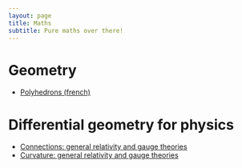 ```yaml
---
layout: page
title: Maths
subtitle: Pure maths over there!
---
```


# Geometry

- [Polyhedrons (french)](polyhedron/polyhedron.md)

# Differential geometry for physics

- [Connections: general relativity and gauge theories](geodiff/connections.md)
- [Curvature: general relativity and gauge theories](geodiff/curvature.md)
